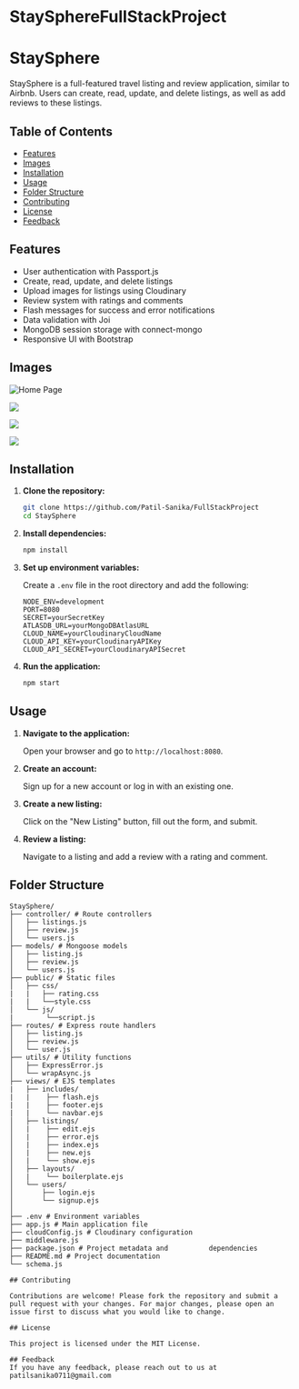 # StaySphereFullStackProject
# StaySphere

StaySphere is a full-featured travel listing and review application, similar to Airbnb. Users can create, read, update, and delete listings, as well as add reviews to these listings. 

## Table of Contents

- [Features](#features)
- [Images](#images)
- [Installation](#installation)
- [Usage](#usage)
- [Folder Structure](#folder-structure)
- [Contributing](#contributing)
- [License](#license)
- [Feedback](#feedback)

## Features

- User authentication with Passport.js
- Create, read, update, and delete listings
- Upload images for listings using Cloudinary
- Review system with ratings and comments
- Flash messages for success and error notifications
- Data validation with Joi
- MongoDB session storage with connect-mongo
- Responsive UI with Bootstrap

## Images

![Home Page](public/images/image1.jpg)

![](public/images/image2.jpg)

![](public/images/image3.jpg)

![](public/images/image4.jpg)

## Installation

1. **Clone the repository:**

    ```sh
    git clone https://github.com/Patil-Sanika/FullStackProject
    cd StaySphere
    ```

2. **Install dependencies:**

    ```sh
    npm install
    ```

3. **Set up environment variables:**

    Create a `.env` file in the root directory and add the following:

    ```env
    NODE_ENV=development
    PORT=8080
    SECRET=yourSecretKey
    ATLASDB_URL=yourMongoDBAtlasURL
    CLOUD_NAME=yourCloudinaryCloudName
    CLOUD_API_KEY=yourCloudinaryAPIKey
    CLOUD_API_SECRET=yourCloudinaryAPISecret
    ```

4. **Run the application:**

    ```sh
    npm start
    ```

## Usage

1. **Navigate to the application:**

    Open your browser and go to `http://localhost:8080`.

2. **Create an account:**

    Sign up for a new account or log in with an existing one.

3. **Create a new listing:**

    Click on the "New Listing" button, fill out the form, and submit.

4. **Review a listing:**

    Navigate to a listing and add a review with a rating and comment.

## Folder Structure
```plaintext
StaySphere/ 
├── controller/ # Route controllers 
│   ├── listings.js 
│   ├── review.js 
│   └── users.js 
├── models/ # Mongoose models 
│   ├── listing.js 
│   ├── review.js 
│   └── users.js 
├── public/ # Static files 
│   ├── css/ 
|   |   ├── rating.css
|   |   └──style.css
│   └── js/ 
|        └──script.js
├── routes/ # Express route handlers 
│   ├── listing.js 
│   ├── review.js 
│   └── user.js 
├── utils/ # Utility functions 
│   ├── ExpressError.js 
│   └── wrapAsync.js 
├── views/ # EJS templates 
|   ├── includes/
|   |    ├── flash.ejs 
|   |    ├── footer.ejs
|   |    └── navbar.ejs
│   ├── listings/ 
│   |    ├── edit.ejs 
│   |    ├── error.ejs
│   |    ├── index.ejs 
│   |    ├── new.ejs
│   |    └── show.ejs
│   ├── layouts/ 
│   |    └── boilerplate.ejs 
│   └── users/ 
│       ├── login.ejs
│       └── signup.ejs
│ 
├── .env # Environment variables 
├── app.js # Main application file 
├── cloudConfig.js # Cloudinary configuration
├── middleware.js 
├── package.json # Project metadata and          dependencies 
├── README.md # Project documentation
└── schema.js

## Contributing

Contributions are welcome! Please fork the repository and submit a pull request with your changes. For major changes, please open an issue first to discuss what you would like to change.
 
## License

This project is licensed under the MIT License.

## Feedback
If you have any feedback, please reach out to us at patilsanika0711@gmail.com
